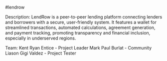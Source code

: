#lendrow

Description: LendRow is a peer-to-peer lending platform connecting lenders and borrowers with a secure, user-friendly system. It features a wallet for streamlined transactions, automated calculations, agreement generation, and payment tracking, promoting transparency and financial inclusion, especially in underserved regions.

Team: Kent Ryan Entice - Project Leader Mark Paul Burlat - Community Liason Gigi Valdez - Project Tester
